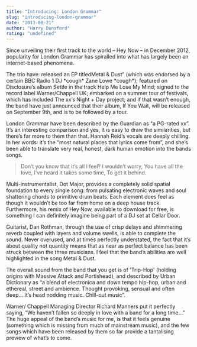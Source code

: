 ```yaml
---
title: "Introducing: London Grammar"
slug: "introducing-london-grammar"
date: "2013-08-21"
author: "Harry Dunsford"
rating: "undefined"
---
```


Since unveiling their first track to the world – Hey Now – in December 2012, popularity for London Grammar has spiralled into what has largely been an internet-based phenomena.

The trio have: released an EP titledMetal & Dust” (which was endorsed by a certain BBC Radio 1 DJ \*cough\* Zane Lowe \*cough\*); featured on Disclosure’s album Settle in the track Help Me Lose My Mind; signed to the record label Warner/Chappell UK; embarked on a summer tour of festivals, which has included The xx’s Night + Day project; and if that wasn’t enough, the band have just announced that their album, If You Wait, will be released on September 9th, and is to be followed by a tour.

London Grammar have been described by the Guardian as “a PG-rated xx”. It’s an interesting comparison and yes, it is easy to draw the similarities, but there’s far more to them than that. Hannah Reid’s vocals are deeply chilling. In her words: it’s the “most natural places that lyrics come from”, and she’s been able to translate very real, honest, dark human emotion into the bands songs.

> Don’t you know that it’s all I feel? I wouldn’t worry, You have all the love, I’ve heard it takes some time, To get it behind.

Multi-instrumentalist, Dot Major, provides a completely solid spatial foundation to every single song: from pulsating electronic waves and soul shattering chords to primitive drum beats. Each element does feel as though it wouldn’t be too far from home on a deep house track. Furthermore, his remix of Hey Now, available to download for free, is something I can definitely imagine being part of a DJ set at Cellar Door.

Guitarist, Dan Rothman, through the use of crisp delays and shimmering reverb coupled with layers and volume swells, is able to complete the sound. Never overused, and at times perfectly understated, the fact that it’s about quality not quantity means that as near as perfect balance has been struck between the three musicians. I feel that the band’s abilities are well highlighted in the song Metal & Dust.

The overall sound from the band that you get is of 'Trip-Hop' (holding origins with Massive Attack and Portishead), and described by Urban Dictionary as “a blend of electronica and down tempo hip-hop, urban and ethereal, street and ambience. Thought provoking, sensual and often deep… It’s head nodding music. Chill-out music”.

Warner/ Chappell Managing Director Richard Manners put it perfectly saying, “We haven’t fallen so deeply in love with a band for a long time…” The huge appeal of the band’s music for me, is that it feels genuine (something which is missing from much of mainstream music), and the few songs which have been released by them so far provide a tantalising preview of what’s to come.
